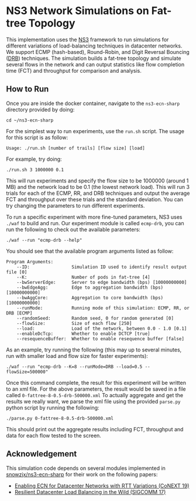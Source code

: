 # NS3 Network Simulations on Fat-tree Topology
This implementation uses the [NS3](https://www.nsnam.org/) framework to run simulations for different variations of load-balancing techniques in datacenter networks. We support
ECMP (hash-based), Round-Robin, and Digit Reversal Bouncing ([DRB](http://conferences.sigcomm.org/co-next/2013/program/p49.pdf)) techniques. The simulation builds a fat-tree topology
and simulate several flows in the network and can output statistics like flow completion time (FCT) and throughput for comparison and analysis. 

## How to Run
Once you are inside the docker container, navigate to the `ns3-ecn-sharp` directory provided by doing:
```
cd ~/ns3-ecn-sharp
```
For the simplest way to run experiments, use the `run.sh` script. The usage for this script is as follow:
```
Usage: ./run.sh [number of trails] [flow size] [load]
```
For example, try doing:
```
./run.sh 3 1000000 0.1
```
This will run experiments and specify the flow size to be 1000000 (around 1 MB) and the network load to be 0.1 (the lowest network load). This will run 3 trials for each of the ECMP,
RR, and DRB techniques and output the average FCT and throughput over these trials and the standard deviation. You can try changing the parameters to run different experiments.


To run a specific experiment with more fine-tuned parameters, NS3 uses `./waf` to build and run. Our experiment module is called `ecmp-drb`, you can run the following to check out
the available parameters:
```
./waf --run "ecmp-drb --help"
```
You should see that the available program arguments listed as follow:
```
Program Arguments:
    --ID:                Simulation ID used to identify result output file [0]
    --K:                 Number of pods in fat-tree [4]
    --bwServerEdge:      Server to edge bandwidth (bps) [10000000000]
    --bwEdgeAgg:         Edge to aggregation bandwidth (bps) [10000000000]
    --bwAggCore:         Aggregation to core bandwidth (bps) [10000000000]
    --runMode:           Running mode of this simulation: ECMP, RR, or DRB [ECMP]
    --randomSeed:        Random seed, 0 for random generated [0]
    --flowSize:          Size of each flow [250]
    --load:              Load of the network, between 0.0 - 1.0 [0.1]
    --enableDcTcp:       Whether to enable DCTCP [true]
    --resequenceBuffer:  Whether to enable resequence buffer [false]
```
As an example, try running the following (this may up to several minutes, run with smaller load and flow size for faster experiments):
```
./waf --run "ecmp-drb --K=8 --runMode=DRB --load=0.5 --flowSize=500000"
```
Once this command complete, the result for this experiment will be written to an xml file. For the above parameters, the result would be saved in a file called `0-fattree-8-0.5-drb-500000.xml`
To actually aggregate and get the results we really want, we parse the xml file using the provided `parse.py` python script by running the following:
```
./parse.py 0-fattree-8-0.5-drb-500000.xml
```
This should print out the aggregate results including FCT, throughput and data for each flow tested to the screen.

## Acknowledgement
This simulation code depends on several modules implemented in [snowzjx/ns3-ecn-sharp](https://github.com/snowzjx/ns3-ecn-sharp) for their work on the following papers:
* [Enabling ECN for Datacenter Networks with RTT Variations (CoNEXT 19)](https://dl.acm.org/authorize.cfm?key=N690741)
* [Resilient Datacenter Load Balancing in the Wild (SIGCOMM 17)](http://www.cse.ust.hk/~kaichen/papers/hermes-sigcomm17.pdf)







